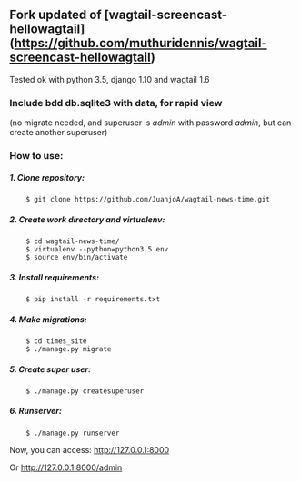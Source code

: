 ## Fork updated of [wagtail-screencast-hellowagtail] (https://github.com/muthuridennis/wagtail-screencast-hellowagtail)

Tested ok with python 3.5, django 1.10 and wagtail 1.6

### Include bdd db.sqlite3 with data, for rapid view
(no migrate needed, and superuser is *admin* with password *admin*, but can create another superuser)

### How to use:


##### 1. Clone repository:

```
    $ git clone https://github.com/JuanjoA/wagtail-news-time.git
```

##### 2. Create work directory and virtualenv:
```
    $ cd wagtail-news-time/
    $ virtualenv --python=python3.5 env
    $ source env/bin/activate
```


##### 3. Install requirements:

```
    $ pip install -r requirements.txt
```


##### 4. Make migrations:

```
    $ cd times_site
    $ ./manage.py migrate
```

##### 5. Create super user:

```
    $ ./manage.py createsuperuser
```

##### 6. Runserver:

```
    $ ./manage.py runserver
```

Now, you can access:  http://127.0.0.1:8000

Or http://127.0.0.1:8000/admin

